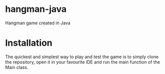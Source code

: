 # hangman-java
Hangman game created in Java

# Installation
The quickest and simplest way to play and test the game is to simply clone the repository, open it in your favourite IDE and run the main function of the Main class.
